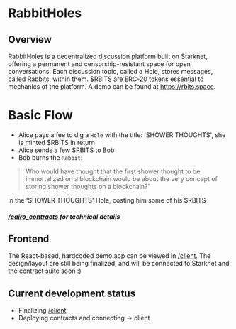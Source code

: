 # RabbitHoles

## Overview

RabbitHoles is a decentralized discussion platform built on Starknet, offering a permanent and censorship-resistant space for open conversations. Each discussion topic, called a Hole, stores messages, called Rabbits, within them. $RBITS are ERC-20 tokens essential to mechanics of the platform. A demo can be found at https://rbits.space.

# Basic Flow

- Alice pays a fee to dig a `Hole` with the title: 'SHOWER THOUGHTS', she is minted $RBITS in return
- Alice sends a few $RBITS to Bob
- Bob burns the `Rabbit`:

> Who would have thought that the first shower thought to be immortalized on a blockchain would be about the very concept of storing shower thoughts on a blockchain?"

in the 'SHOWER THOUGHTS' Hole, costing him some of his $RBITS

##### [/cairo_contracts](./cairo_contracts/) for technical details

## Frontend

The React-based, hardcoded demo app can be viewed in [/client](./client/). The design/layout are still being finalized, and will be connected to Starknet and the contract suite soon :)

## Current development status

- Finalizing [/client](./client)
- Deploying contracts and connecting -> client
